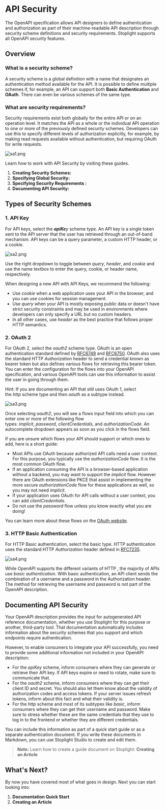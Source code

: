 # **API Security**

The OpenAPI specification allows API designers to define authentication and authorization as part of their machine-readable API description through security scheme definitions and security requirements. Stoplight supports all OpenAPI security features.

## Overview

### What is a security scheme?

A security scheme is a global definition with a name that designates an authentication method available for the API. It is possible to define multiple schemes if, for example, an API can support both **Basic Authentication** and **OAuth**. There can even be various schemes of the same type.

### What are security requirements?

Security requirements exist both globally for the entire API or on an operation level. It matches the API as a whole or the individual API operation to one or more of the previously defined security schemes. Developers can use this to specify different levels of authorization explicitly, for example, by making read requests available without authentication, but requiring OAuth for write requests.

![sa1.png](https://stoplight.io/api/v1/projects/cHJqOjI/images/hR31UYL6m5E)


Learn how to work with API Security by visiting these guides. 

1. **Creating Security Schemes:**
2. **Specifying Global Security:** 
3. **Specifying Security Requirements :**
4. **Documenting API Security:**

## Types of Security Schemes

### 1. **API Key**

For API keys, select the ***apiKe**y* scheme type. An API key is a single token sent to the API server that the user has retrieved through an out-of-band mechanism. API keys can be a query parameter, a custom HTTP header, or a cookie.

![sa2.png](https://stoplight.io/api/v1/projects/cHJqOjI/images/mpqFdHlA1kc)


Use the right dropdown to toggle between *query*, *header*, and *cookie* and use the name textbox to enter the query, cookie, or header name, respectively.

When designing a new API with API Keys, we recommend the following:

- Use *cookie* when a web application uses your API in the browser, and you can use cookies for session management.
- Use *query* when your API is mostly exposing public data or doesn't have strict security constraints and may be used in environments where developers can only specify a URL but no custom headers.
- In all other cases, use *header* as the best practice that follows proper HTTP semantics.

### 2. OAuth 2

For OAuth 2, select the *oauth2* scheme type. OAuth is an open authentication standard defined by [RFC6749](https://tools.ietf.org/html/rfc6749) and [RFC6750](https://tools.ietf.org/html/rfc6750). OAuth also uses the standard HTTP *Authorization* header to send a credential known as bearer token but also defines various flows for retrieving this bearer token. You can enter the configuration for the flows into your OpenAPI specification, and various OpenAPI tools can use this information to assist the user in going through them.

Hint: If you are documenting an API that still uses OAuth 1, select the *http* scheme type and then *oauth* as a subtype instead.

![sa3.png](https://stoplight.io/api/v1/projects/cHJqOjI/images/DfereJKSzwM)


Once selecting *oauth2*, you will see a flows input field into which you can enter one or more of the following flow types: *implicit*, *password*, *clientCredentials*, and *authorizationCode*. An autocomplete dropdown appears as soon as you click in the flows field.

If you are unsure which flows your API should support or which ones to add, here is a short guide:

- Most APIs use OAuth because authorized API calls need a user context. For this purpose, you typically use the *authorizationCode* flow. It is the most common OAuth flow.
- If an application consuming the API is a browser-based application without a backend, you may want to support the *implicit* flow. However there are OAuth extensions like PKCE that assist in implementing the more secure *authorizationCode* flow for these applications as well, so you may not need *implicit*.
- If your application uses OAuth for API calls without a user context, you can add *clientCredentials*.
- Do not use the *password* flow unless you know exactly what you are doing!

You can learn more about these flows on the [OAuth website](https://oauth.net/).

### 3. HTTP Basic Authentication

For HTTP Basic authentication, select the basic type. HTTP authentication uses the standard HTTP *Authorization* header defined in [RFC7235](https://tools.ietf.org/html/rfc7235).

![sa4.png](https://stoplight.io/api/v1/projects/cHJqOjI/images/A1gD6peElaA)


While OpenAPI supports the different variants of HTTP , the majority of APIs use *basic authentication*. With basic authentication, an API client sends the combination of a username and a password in the Authorization header. The method for retrieving the username and password is not part of the OpenAPI description.

## **Documenting API Security**

Your OpenAPI description provides the input for autogenerated API reference documentation, whether you use Stoplight for this purpose or another, third-party tool. That documentation automatically includes information about the security schemes that you support and which endpoints require authentication.

However, to enable consumers to integrate your API successfully, you need to provide some additional information not included in your OpenAPI description:

- For the *apiKey* scheme, inform consumers where they can generate or retrieve their API key. If API keys expire or need to rotate, make sure to communicate that.
- For the *oauth2* scheme, inform consumers where they can get their client ID and secret. You should also let them know about the validity of authorization codes and access tokens. If your server issues refresh tokens, inform about this fact and what their validity is.
- For the *http* scheme and most of its subtypes like *basic*, inform consumers where they can get their username and password. Make sure to stress whether these are the same credentials that they use to log in to the frontend or whether they are different credentials.

You can include this information as part of a quick start guide or as a separate authentication document. If you write these documents in Markdown, you can use Stoplight Studio to create and edit them.

> **Note:** Learn how to create a guide document on Stoplight: **Creating an Article**

## What's Next?

By now you have covered most of what goes in design. Next you can start looking into: 

1. **Documentation Quick Start**
2. **Creating an Article**